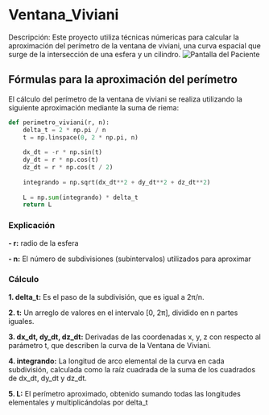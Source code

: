 # Ventana_Viviani

Descripción: Este proyecto utiliza técnicas númericas para calcular la aproximación del perímetro de la ventana de viviani, una curva espacial que surge de la intersección de una esfera y un cilindro. 
![Pantalla del Paciente](https://i.postimg.cc/Wzg3ywTg/Doc1-page-0001.jpg)
## Fórmulas para la aproximación del perímetro
El cálculo del perímetro de la ventana de viviani se realiza utilizando la siguiente aproximación mediante la suma de riema: 
```python
def perimetro_viviani(r, n):
    delta_t = 2 * np.pi / n
    t = np.linspace(0, 2 * np.pi, n)
    
    dx_dt = -r * np.sin(t)
    dy_dt = r * np.cos(t)
    dz_dt = r * np.cos(t / 2)
    
    integrando = np.sqrt(dx_dt**2 + dy_dt**2 + dz_dt**2)
    
    L = np.sum(integrando) * delta_t
    return L
```
### Explicación
**- r:**  radio de la esfera

**- n:** El número de subdivisiones (subintervalos) utilizados para aproximar 
### Cálculo
**1. delta_t:** Es el paso de la subdivisión, que es igual a 2π/n.

**2. t:** Un arreglo de valores en el intervalo [0, 2π], dividido en n partes iguales.

**3. dx_dt, dy_dt, dz_dt:** Derivadas de las coordenadas x, y, z con respecto al parámetro t, que describen la curva de la Ventana de Viviani.

**4. integrando:** La longitud de arco elemental de la curva en cada subdivisión, calculada como la raíz cuadrada de la suma de los cuadrados de dx_dt, dy_dt y dz_dt.

**5. L:** El perímetro aproximado, obtenido sumando todas las longitudes elementales y multiplicándolas por delta_t
